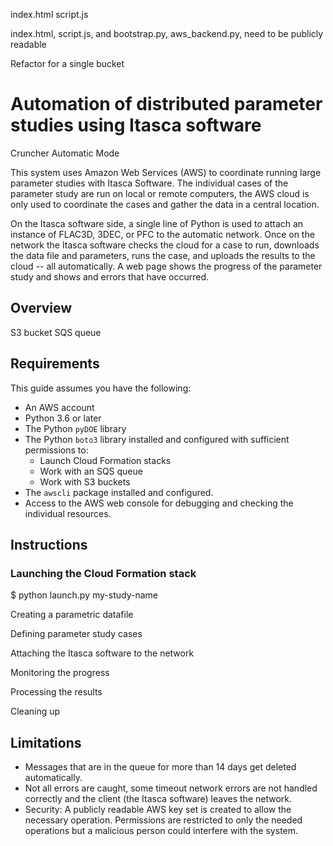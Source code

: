 index.html
script.js

index.html, script.js, and bootstrap.py, aws_backend.py, need to be publicly readable

Refactor for a single bucket


# Automation of distributed parameter studies using Itasca software
Cruncher Automatic Mode

This system uses Amazon Web Services (AWS) to coordinate running large
parameter studies with Itasca Software. The individual cases of the
parameter study are run on local or remote computers, the AWS cloud is
only used to coordinate the cases and gather the data in a central
location.

On the Itasca software side, a single line of Python is used to attach
an instance of FLAC3D, 3DEC, or PFC to the automatic network. Once on
the network the Itasca software checks the cloud for a case to run,
downloads the data file and parameters, runs the case, and uploads the
results to the cloud -- all automatically. A web page shows the
progress of the parameter study and shows and errors that have occurred.


## Overview

S3 bucket
SQS queue

## Requirements
This guide assumes you have the following:
- An AWS account
- Python 3.6 or later
- The Python `pyDOE` library
- The Python `boto3` library installed and configured with sufficient
  permissions to:
  - Launch Cloud Formation stacks
  - Work with an SQS queue
  - Work with S3 buckets
- The `awscli` package installed and configured.
- Access to the AWS web console for debugging and checking the
  individual resources.

## Instructions

### Launching the Cloud Formation stack

$ python launch.py my-study-name

Creating a parametric datafile

Defining parameter study cases

Attaching the Itasca software to the network

Monitoring the progress

Processing the results

Cleaning up

## Limitations
- Messages that are in the queue for more than 14 days get deleted automatically.
- Not all errors are caught, some timeout network errors are not
  handled correctly and the client (the Itasca software) leaves the
  network.
- Security: A publicly readable AWS key set is created to allow the
  necessary operation. Permissions are restricted to only the needed
  operations but a malicious person could interfere with the system.
